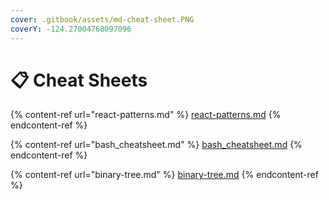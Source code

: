 ```yaml
---
cover: .gitbook/assets/md-cheat-sheet.PNG
coverY: -124.27004768097096
---
```


# 📋 Cheat Sheets

{% content-ref url="react-patterns.md" %}
[react-patterns.md](react-patterns.md)
{% endcontent-ref %}

{% content-ref url="bash_cheatsheet.md" %}
[bash\_cheatsheet.md](bash\_cheatsheet.md)
{% endcontent-ref %}

{% content-ref url="binary-tree.md" %}
[binary-tree.md](binary-tree.md)
{% endcontent-ref %}
